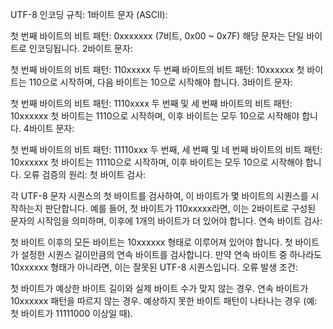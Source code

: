 UTF-8 인코딩 규칙:
1바이트 문자 (ASCII):

첫 번째 바이트의 비트 패턴: 0xxxxxxx (7비트, 0x00 ~ 0x7F)
해당 문자는 단일 바이트로 인코딩됩니다.
2바이트 문자:

첫 번째 바이트의 비트 패턴: 110xxxxx
두 번째 바이트의 비트 패턴: 10xxxxxx
첫 바이트는 110으로 시작하며, 다음 바이트는 10으로 시작해야 합니다.
3바이트 문자:

첫 번째 바이트의 비트 패턴: 1110xxxx
두 번째 및 세 번째 바이트의 비트 패턴: 10xxxxxx
첫 바이트는 1110으로 시작하며, 이후 바이트는 모두 10으로 시작해야 합니다.
4바이트 문자:

첫 번째 바이트의 비트 패턴: 11110xxx
두 번째, 세 번째 및 네 번째 바이트의 비트 패턴: 10xxxxxx
첫 바이트는 11110으로 시작하며, 이후 바이트는 모두 10으로 시작해야 합니다.
오류 검증의 원리:
첫 바이트 검사:

각 UTF-8 문자 시퀀스의 첫 바이트를 검사하여, 이 바이트가 몇 바이트의 시퀀스를 시작하는지 판단합니다.
예를 들어, 첫 바이트가 110xxxxx라면, 이는 2바이트로 구성된 문자의 시작임을 의미하며, 이후에 1개의 바이트가 더 있어야 합니다.
연속 바이트 검사:

첫 바이트 이후의 모든 바이트는 10xxxxxx 형태로 이루어져 있어야 합니다.
첫 바이트가 설정한 시퀀스 길이만큼의 연속 바이트를 검사합니다. 만약 연속 바이트 중 하나라도 10xxxxxx 형태가 아니라면, 이는 잘못된 UTF-8 시퀀스입니다.
오류 발생 조건:

첫 바이트가 예상한 바이트 길이와 실제 바이트 수가 맞지 않는 경우.
연속 바이트가 10xxxxxx 패턴을 따르지 않는 경우.
예상하지 못한 바이트 패턴이 나타나는 경우 (예: 첫 바이트가 11111000 이상일 때).